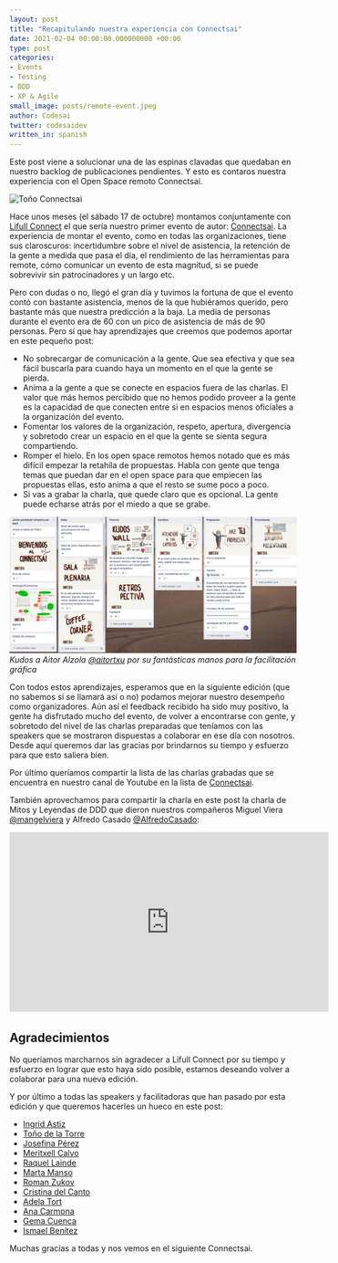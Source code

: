 ```yaml
---
layout: post
title: "Recapitulando nuestra experiencia con Connectsai"
date: 2021-02-04 00:00:00.000000000 +00:00
type: post
categories:
- Events
- Testing
- DDD
- XP & Agile
small_image: posts/remote-event.jpeg
author: Codesai
twitter: codesaidev
written_in: spanish
---
```


Este post viene a solucionar una de las espinas clavadas que quedaban en nuestro backlog de publicaciones pendientes. Y esto es contaros nuestra experiencia con el Open Space remoto Connectsai.

![Toño Connectsai](/assets/posts/toño-connectsai.jpeg)

Hace unos meses (el sábado 17 de octubre) montamos conjuntamente con [Lifull Connect](https://www.lifullconnect.com/) el que sería nuestro primer evento de autor: [Connectsai](https://codesai.com/connectsai). La experiencia de montar el evento, como en todas las organizaciones, tiene sus claroscuros: incertidumbre sobre el nivel de asistencia, la retención de la gente a medida que pasa el día, el rendimiento de las herramientas para remote, cómo comunicar un evento de esta magnitud, si se puede sobrevivir sin patrocinadores y un largo etc.

Pero con dudas o no, llegó el gran día y tuvimos la fortuna de que el evento contó con bastante asistencia, menos de la que hubiéramos querido, pero bastante más que nuestra predicción a la baja. La media de personas durante el evento era de 60 con un pico de asistencia de más de 90 personas. Pero sí que hay aprendizajes que creemos que podemos aportar en este pequeño post:

* No sobrecargar de comunicación a la gente. Que sea efectiva y que sea fácil buscarla para cuando haya un momento en el que la gente se pierda.
* Anima a la gente a que se conecte en espacios fuera de las charlas. El valor que más hemos percibido que no hemos podido proveer a la gente es la capacidad de que conecten entre si en espacios menos oficiales a la organización del evento.
* Fomentar los valores de la organización, respeto, apertura, divergencia y sobretodo crear un espacio en el que la gente se sienta segura compartiendo.
* Romper el hielo. En los open space remotos hemos notado que es más difícil empezar la retahíla de propuestas. Habla con gente que tenga temas que puedan dar en el open space para que empiecen las propuestas ellas, esto anima a que el resto se sume poco a poco.
* Si vas a grabar la charla, que quede claro que es opcional. La gente puede echarse atrás por el miedo a que se grabe.

![Connectsai Wall](/assets/posts/connectsai-wall.png)
_Kudos a Aitor Alzola [@aitortxu](https://twitter.com/aitortxu) por su fantásticas manos para la facilitación gráfica_

Con todos estos aprendizajes, esperamos que en la siguiente edición (que no sabemos si se llamará así o no) podamos mejorar nuestro desempeño como organizadores. Aún así el feedback recibido ha sido muy positivo, la gente ha disfrutado mucho del evento, de volver a encontrarse con gente, y sobretodo del nivel de las charlas preparadas que teníamos con las speakers que se mostraron dispuestas a colaborar en ese día con nosotros. Desde aquí queremos dar las gracias por brindarnos su tiempo y esfuerzo para que esto saliera bien.

Por último queríamos compartir la lista de las charlas grabadas que se encuentra en nuestro canal de Youtube en la lista de [Connectsai](https://www.youtube.com/watch?v=FpZWD-HsIvY&list=PL9TlRsoJAtQal5HwlbfqHgVszGCEmDIy_). 

También aprovechamos para compartir la charla en este post la charla de Mitos y Leyendas de DDD que dieron nuestros compañeros Miguel Viera [@mangelviera](https://twitter.com/mangelviera) y Alfredo Casado [@AlfredoCasado](https://twitter.com/AlfredoCasado):

<iframe width="560" height="315" src="https://www.youtube.com/embed/PXbql2aWMs4" frameborder="0" allow="accelerometer; autoplay; clipboard-write; encrypted-media; gyroscope; picture-in-picture" allowfullscreen></iframe>

## Agradecimientos

No queríamos marcharnos sin agradecer a Lifull Connect por su tiempo y esfuerzo en lograr que esto haya sido posible, estamos deseando volver a colaborar para una nueva edición.

Y por último a todas las speakers y facilitadoras que han pasado por esta edición y que queremos hacerles un hueco en este post:

* [Ingrid Astiz](https://twitter.com/IngridAstiz)
* [Toño de la Torre](https://twitter.com/adelatorrefoss)
* [Josefina Pérez](https://twitter.com/finuka)
* [Meritxell Calvo](https://twitter.com/nyan_dev)
* [Raquel Lainde](https://twitter.com/lainde)
* [Marta Manso](https://twitter.com/MartaMans0)
* [Roman Zukov](https://twitter.com/zuko_mann)
* [Cristina del Canto](https://www.linkedin.com/in/cristina-del-canto)
* [Adela Tort](https://twitter.com/AdelaTort)
* [Ana Carmona](https://twitter.com/nhan_bcn)
* [Gema Cuenca](https://twitter.com/gecual)
* [Ismael Benítez](https://twitter.com/isma_tech)

Muchas gracias a todas y nos vemos en el siguiente Connectsai.
